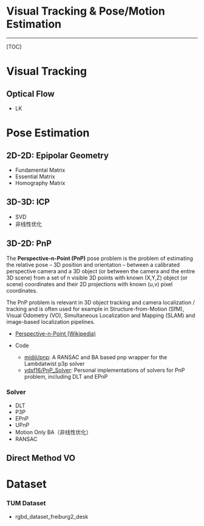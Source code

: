 # Visual Tracking & Pose/Motion Estimation

-----

[TOC]

# Visual Tracking

## Optical Flow

* LK

# Pose Estimation

## 2D-2D: Epipolar Geometry

* Fundamental Matrix
* Essential Matrix
* Homography Matrix

## 3D-3D: ICP

* SVD
* 非线性优化

## 3D-2D: PnP

The **Perspective-n-Point (PnP)** pose problem is the problem of estimating the relative pose – 3D position and orientation – between a calibrated perspective camera and a 3D object (or between the camera and the entire 3D scene) from a set of n visible 3D points with known (X,Y,Z) object (or scene) coordinates and their 2D projections with known (u,v) pixel coordinates.

The PnP problem is relevant in 3D object tracking and camera localization / tracking and is often used for example in Structure-from-Motion (SfM), Visual Odometry (VO), Simultaneous Localization and Mapping (SLAM) and image-based localization pipelines.

* [Perspective-n-Point (Wikipedia)](https://en.wikipedia.org/wiki/Perspective-n-Point)

* Code
  - [midjji/pnp](https://github.com/midjji/pnp): A RANSAC and BA based pnp wrapper for the Lambdatwist p3p solver
  - [ydsf16/PnP_Solver](https://github.com/ydsf16/PnP_Solver): Personal implementations of solvers for PnP problem, including DLT and EPnP

### Solver

* DLT
* P3P
* EPnP
* UPnP
* Motion Only BA（非线性优化）
* RANSAC


## Direct Method VO


# Dataset

### TUM Dataset

* rgbd_dataset_freiburg2_desk
